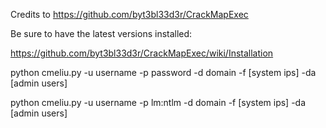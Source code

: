 Credits to https://github.com/byt3bl33d3r/CrackMapExec

Be sure to have the latest versions installed:

https://github.com/byt3bl33d3r/CrackMapExec/wiki/Installation

python cmeliu.py -u username -p password -d domain -f [system ips] -da [admin users]

python cmeliu.py -u username -p lm:ntlm -d domain -f [system ips] -da [admin users]
